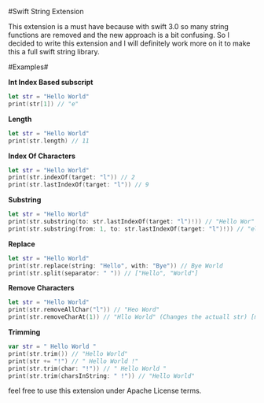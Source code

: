 #Swift String Extension



This extension is a must have because with swift 3.0 so many string functions are removed and the new approach is a bit confusing. So I decided to write this extension and I will definitely work more on it to make this a full swift string library.

#Examples#

<b>Int Index Based subscript</b>
```swift
let str = "Hello World"
print(str[1]) // "e"
```

<b>Length</b>
```swift
let str = "Hello World"
print(str.length) // 11
```

<b>Index Of Characters</b>
```swift
let str = "Hello World"
print(str.indexOf(target: "l")) // 2
print(str.lastIndexOf(target: "l")) // 9
```
<b>Substring</b>
```swift
let str = "Hello World"
print(str.substring(to: str.lastIndexOf(target: "l")!)) // "Hello Wor"
print(str.substring(from: 1, to: str.lastIndexOf(target: "l")!)) // "ello Wor"
```

<b>Replace</b>
```swift
let str = "Hello World"
print(str.replace(string: "Hello", with: "Bye")) // Bye World
print(str.split(separator: " ")) // ["Hello", "World"]
```
<b>Remove Characters</b>
```swift
let str = "Hello World"
print(str.removeAllChar("l")) // "Heo Word"
print(str.removeCharAt(1)) // "Hllo World" (Changes the actuall str) [mutating]
```

<b>Trimming</b>
```swift
var str = " Hello World "
print(str.trim()) // "Hello World"
print(str += "!") // " Hello World !"
print(str.trim(char: "!")) // " Hello World "
print(str.trim(charsInString: " !")) // "Hello World"
```

feel free to use this extension under Apache License terms.
